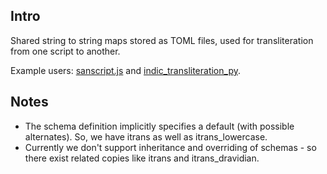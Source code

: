 ## Intro
Shared string to string maps stored as TOML files, used for transliteration from one script to another.

Example users: [sanscript.js](https://github.com/indic-transliteration/sanscript.js) and [indic_transliteration_py](https://github.com/indic-transliteration/indic_transliteration_py).

## Notes
- The schema definition implicitly specifies a default (with possible alternates). So, we have itrans as well as itrans_lowercase.
- Currently we don't support inheritance and overriding of schemas - so there exist related copies like itrans and itrans_dravidian.
